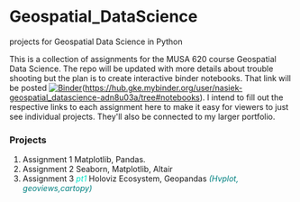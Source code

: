 # Geospatial_DataScience
projects for Geospatial Data Science in Python


This is a collection of assignments for the MUSA 620 course Geospatial Data Science. The repo will be updated with more details 
about trouble shooting but the plan is to create interactive binder notebooks. That link will be posted [![Binder](https://mybinder.org/badge_logo.svg)](https://mybinder.org/v2/gh/Nasiek/Geospatial_DataScience/master?urlpath=https%3A%2F%2Fgithub.com%2FNasiek%2FGeospatial_DataScience%2Fblob%2Fmaster%2Fassignment-3-Pt1.ipynb)(https://hub.gke.mybinder.org/user/nasiek-geospatial_datascience-adn8u03a/tree#notebooks). I intend to fill out the respective links to each assignment here to make it easy for viewers to just see individual projects. They'll also be connected to my larger portfolio.

### Projects
1. Assignment 1 Matplotlib, Pandas. 
2. Assignment 2 Seaborn, Matplotlib, Altair
3. Assignment 3 <span style="color:#00e3c8">*pt1*</span> Holoviz Ecosystem, Geopandas <span style="color:#008080">*(Hvplot, geoviews,cartopy)*</span>
